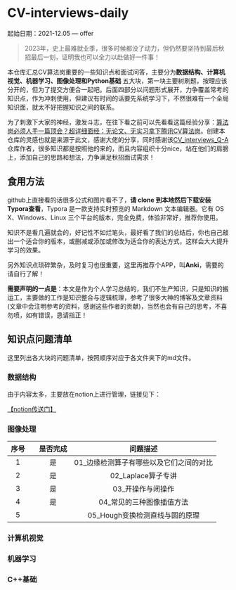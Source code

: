 # CV-interviews-daily

起始日期：2021-12.05 — offer

> 2023年，史上最难就业季，很多时候都没了动力，但仍然要坚持到最后秋招最后一刻，证明我也可以全力以赴做好一件事！

本仓库汇总CV算法岗重要的一些知识点和面试问答，主要分为**数据结构、计算机视觉、机器学习、图像处理和Python基础** 五大块，第一块主要树刷题，按理应该分开的，但为了提交方便合一起吧。后面四部分以问题形式展开，力争覆盖常考的知识点，作为冲刺使用，但建议有时间的话要先系统学习下，不然很难有一个全局知识面，就太不好把握知识之间的联系。

为了刺激下大家的神经，激发斗志，在往下看之前可以先看看这篇经验分享：[算法岗必须人手一篇顶会？超详细面经：无论文、无实习拿下腾讯CV算法岗](https://mp.weixin.qq.com/s?__biz=MzI5MDUyMDIxNA==&mid=2247494712&idx=1&sn=2c906e0c4062955adb8bf4bbda7cb1a8&chksm=ec1c01c1db6b88d7e1f4b8ff2b2f084d1e7961ffdcb29c9de03328cb9c2a14fe68522b7b0c2f&mpshare=1&scene=1&srcid=&sharer_sharetime=1588779616413&sharer_shareid=40621009b5a320f1873da9d6e9a820a7#rd)。创建本仓库的灵感也就是来源于此文，感谢大佬的分享，同时感谢该[CV_interviews_Q-A](https://github.com/GYee/CV_interviews_Q-A)仓库作者，很多知识都是按照他的来的，而且内容组织十分nice，站在他们的肩膀上，添加自己的思路和想法，力争满足秋招面试需求！

## 食用方法

github上直接看的话很多公式和图片看不了，**请 clone 到本地然后下载安装Typora查看**，Typora 是一款支持实时预览的 Markdown 文本编辑器。它有 OS X、Windows、Linux 三个平台的版本，完全免费，体验非常好，推荐你使用。

知识不是看几遍就会的，好记性不如烂笔头，最好看了我们的总结后，你也自己敲出一个适合你的版本，或删减或添加或修改为适合你的表达方式，这样会大大提升学习的效果。

另外知识点琐碎繁杂，及时复习也很重要，这里再推荐个APP，叫**Anki**，需要的请自行了解！

**需要声明的一点是**：本文是作为个人学习总结的，我们不生产知识，只是知识的搬运工，主要做的工作是知识整合与逻辑梳理，参考了很多大神的博客及文章资料(文章中会注明参考的资料，感谢这些作者的贡献)，当然也会有自己的思考，不喜勿喷，如有错误，恳请指正！

## 知识点问题清单

这里列出各大块的问题清单，按照顺序对应于各文件夹下的md文件。

### 数据结构

由于内容太多，主要放在notion上进行管理，链接见下：

[【notion传送门】](https://www.notion.so/4c954e2029e34f069db5cacec36eaf1b?v=f545973af32143c6864237c7291ae70a)

### 图像处理

| 序号 |      | 是否完成 |                问题描述                 |
| :--: | ---- | :------: | :-------------------------------------: |
|  1   |      |    是    | 01_边缘检测算子有哪些以及它们之间的对比 |
|  2   |      |    是    |           02_Laplace算子专讲            |
|  3   |      |    是    |            03_开操作与闭操作            |
|  4   |      |    是    |        04_常见的三种图像插值方法        |
|  5   |      |          |     05_Hough变换检测直线与圆的原理      |

### 计算机视觉



### 机器学习


### C++基础








